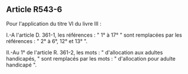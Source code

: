 ## Article R543-6

Pour l'application du titre VI du livre III :

I.-A l'article D. 361-1, les références : " 1° à 17° " sont remplacées par les références : " 2° à 6°, 12° et 13° ".

II.-Au 1° de l'article R. 361-2, les mots : " d'allocation aux adultes handicapés, " sont remplacés par les
mots : " d'allocation pour adulte handicapé ".


